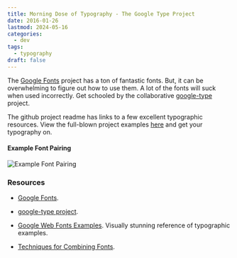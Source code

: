 ```yaml
---
title: Morning Dose of Typography - The Google Type Project
date: 2016-01-26
lastmod: 2024-05-16
categories:
  - dev
tags:
  - typography
draft: false
---
```


The [Google Fonts](https://www.google.com/fonts) project has a ton of fantastic fonts. But, it can be overwhelming to
figure out how to use them. A lot of the fonts will suck when used incorrectly. Get schooled by the collaborative
[google-type](https://github.com/femmebot/google-type) project.<!--more-->


The github project readme has links to a few excellent typographic resources. View the full-blown project examples
[here](https://femmebot.github.io/google-type/) and get your typography on.

#### Example Font Pairing

![Example Font Pairing](/image/font-example.png)


### Resources


- [Google Fonts](https://www.google.com/fonts).


- [google-type project](https://github.com/femmebot/google-type).


- [Google Web Fonts Examples](https://femmebot.github.io/google-type/). Visually stunning reference of typographic examples.


- [Techniques for Combining Fonts](http://www.typography.com/techniques/).
